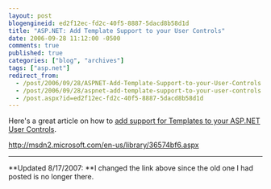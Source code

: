 ```yaml
---
layout: post
blogengineid: ed2f12ec-fd2c-40f5-8887-5dacd8b58d1d
title: "ASP.NET: Add Template Support to your User Controls"
date: 2006-09-28 11:12:00 -0500
comments: true
published: true
categories: ["blog", "archives"]
tags: ["asp.net"]
redirect_from: 
  - /post/2006/09/28/ASPNET-Add-Template-Support-to-your-User-Controls
  - /post/2006/09/28/aspnet-add-template-support-to-your-user-controls
  - /post.aspx?id=ed2f12ec-fd2c-40f5-8887-5dacd8b58d1d
---
```

<!-- more -->

Here's a great article on how to <a href="http://msdn2.microsoft.com/en-us/library/36574bf6.aspx">add support for Templates to your ASP.NET User Controls</a>.

<a href="http://msdn2.microsoft.com/en-us/library/36574bf6.aspx">http://msdn2.microsoft.com/en-us/library/36574bf6.aspx</a>

**** 

**Updated 8/17/2007: **I changed the link above since the old one I had posted is no longer there.

 
